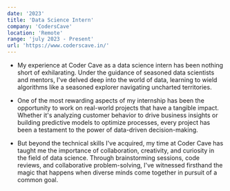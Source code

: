 ```yaml
---
date: '2023'
title: 'Data Science Intern'
company: 'CodersCave'
location: 'Remote'
range: 'july 2023 - Present'
url: 'https://www.coderscave.in/'
---
```


- My experience at Coder Cave as a data science intern has been nothing short of exhilarating. Under the guidance of seasoned data scientists and mentors, I've delved deep into the world of data, learning to wield algorithms like a seasoned explorer navigating uncharted territories.

- One of the most rewarding aspects of my internship has been the opportunity to work on real-world projects that have a tangible impact. Whether it's analyzing customer behavior to drive business insights or building predictive models to optimize processes, every project has been a testament to the power of data-driven decision-making.

- But beyond the technical skills I've acquired, my time at Coder Cave has taught me the importance of collaboration, creativity, and curiosity in the field of data science. Through brainstorming sessions, code reviews, and collaborative problem-solving, I've witnessed firsthand the magic that happens when diverse minds come together in pursuit of a common goal.
